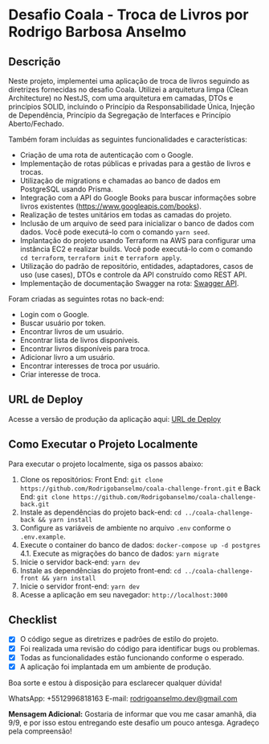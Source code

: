 # Desafio Coala - Troca de Livros por Rodrigo Barbosa Anselmo

## Descrição
Neste projeto, implementei uma aplicação de troca de livros seguindo as diretrizes fornecidas no desafio Coala. Utilizei a arquitetura limpa (Clean Architecture) no NestJS, com uma arquitetura em camadas, DTOs e princípios SOLID, incluindo o Princípio da Responsabilidade Única, Injeção de Dependência, Princípio da Segregação de Interfaces e Princípio Aberto/Fechado.

Também foram incluídas as seguintes funcionalidades e características:

- Criação de uma rota de autenticação com o Google.
- Implementação de rotas públicas e privadas para a gestão de livros e trocas.
- Utilização de migrations e chamadas ao banco de dados em PostgreSQL usando Prisma.
- Integração com a API do Google Books para buscar informações sobre livros existentes (https://www.googleapis.com/books).
- Realização de testes unitários em todas as camadas do projeto.
- Inclusão de um arquivo de seed para inicializar o banco de dados com dados. Você pode executá-lo com o comando `yarn seed`.
- Implantação do projeto usando Terraform na AWS para configurar uma instância EC2 e realizar builds. Você pode executá-lo com o comando `cd terraform`, `terraform init` e  `terraform apply`.
- Utilização do padrão de repositório, entidades, adaptadores, casos de uso (use cases), DTOs e controle da API construído como REST API.
- Implementação de documentação Swagger na rota: [Swagger API](https://test.simplesst.com/api).

Foram criadas as seguintes rotas no back-end:

- Login com o Google.
- Buscar usuário por token.
- Encontrar livros de um usuário.
- Encontrar lista de livros disponíveis.
- Encontrar livros disponíveis para troca.
- Adicionar livro a um usuário.
- Encontrar interesses de troca por usuário.
- Criar interesse de troca.

## URL de Deploy
Acesse a versão de produção da aplicação aqui: [URL de Deploy](https://coala-challenge-front.vercel.app/seus-livros)

## Como Executar o Projeto Localmente
Para executar o projeto localmente, siga os passos abaixo:

1. Clone os repositórios: Front End: `git clone https://github.com/Rodrigobanselmo/coala-challenge-front.git` e Back End: `git clone https://github.com/Rodrigobanselmo/coala-challenge-back.git`
2. Instale as dependências do projeto back-end: `cd ../coala-challenge-back && yarn install`
3. Configure as variáveis de ambiente no arquivo `.env` conforme o `.env.example`.
4. Execute o container do banco de dados: `docker-compose up -d postgres`
4.1. Execute as migrações do banco de dados: `yarn migrate`
5. Inicie o servidor back-end: `yarn dev`
6. Instale as dependências do projeto front-end: `cd ../coala-challenge-front && yarn install`
7. Inicie o servidor front-end: `yarn dev`
8. Acesse a aplicação em seu navegador: `http://localhost:3000`

## Checklist
- [x] O código segue as diretrizes e padrões de estilo do projeto.
- [x] Foi realizada uma revisão do código para identificar bugs ou problemas.
- [x] Todas as funcionalidades estão funcionando conforme o esperado.
- [x] A aplicação foi implantada em um ambiente de produção.

Boa sorte e estou à disposição para esclarecer qualquer dúvida!

WhatsApp: +5512996818163
E-mail: rodrigoanselmo.dev@gmail.com

**Mensagem Adicional:** 
Gostaria de informar que vou me casar amanhã, dia 9/9, e por isso estou entregando este desafio um pouco antesga. Agradeço pela compreensão!
